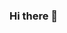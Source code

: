 ### Hi there 👋

<!--
**ahmedkhaled24/ahmedkhaled24** is a ✨ _special_ ✨ repository because its `README.md` (this file) appears on your GitHub profile.

Here are some ideas to get you started:

- 🔭 I’m currently working as an Android developer.
- 🌱 I’m currently learning Jetpack Compose.
- 👯 I’m looking to collaborate on some android projects.
- 💬 Ask me about Android development.
- 📫 How to reach me: hamtary98@gmail.com, +201120705039.
- 😄  I love coding, gaming, reading, drawing and more...
-->
